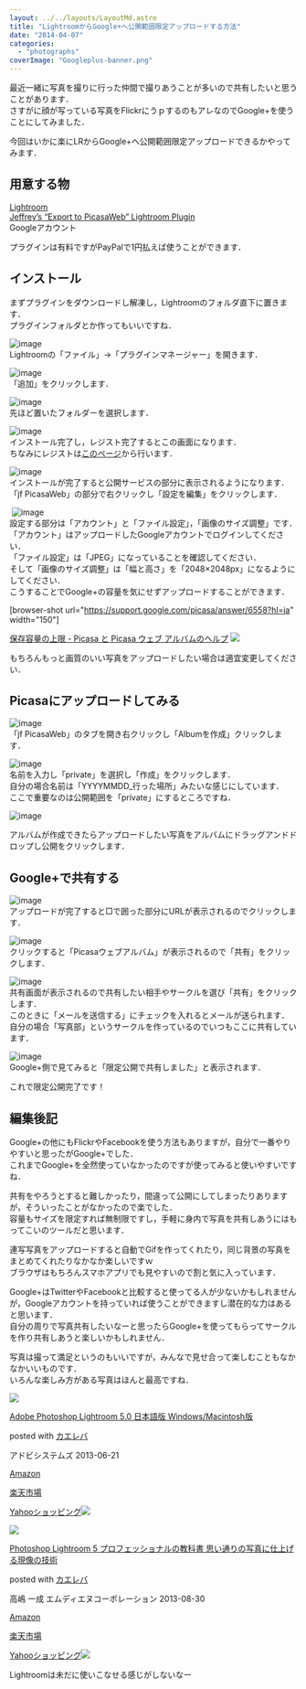 ```yaml
---
layout: ../../layouts/LayoutMd.astro
title: "LightroomからGoogle+へ公開範囲限定アップロードする方法"
date: "2014-04-07"
categories: 
  - "photographs"
coverImage: "Googleplus-banner.png"
---
```


最近一緒に写真を撮りに行った仲間で撮りあうことが多いので共有したいと思うことがあります．  
さすがに顔が写っている写真をFlickrにうｐするのもアレなのでGoogle+を使うことにしてみました．

今回はいかに楽にLRからGoogle+へ公開範囲限定アップロードできるかやってみます．

## 用意する物

[Lightroom](http://www.adobe.com/jp/products/photoshop-lightroom.html)  
[Jeffrey’s “Export to PicasaWeb” Lightroom Plugin](http://regex.info/blog/lightroom-goodies/picasaweb)  
Googleアカウント

プラグインは有料ですがPayPalで1円払えば使うことができます．

## インストール

まずプラグインをダウンロードし解凍し，Lightroomのフォルダ直下に置きます．  
プラグインフォルダとか作ってもいいですね．

![image](/archive/images/image.png "image")   
Lightroomの「ファイル」→「プラグインマネージャー」を開きます．

![image](/archive/images/image1.png "image")  
「追加」をクリックします．

![image](/archive/images/image2.png "image")  
先ほど置いたフォルダーを選択します．

![image](/archive/images/image3.png "image")  
インストール完了し，レジスト完了するとこの画面になります．  
ちなみにレジストは[このページ](http://regex.info/blog/lightroom-goodies/register)から行います．

![image](/archive/images/image4.png "image")  
インストールが完了すると公開サービスの部分に表示されるようになります．  
「jf PicasaWeb」の部分で右クリックし「設定を編集」をクリックします．

 ![image](/archive/images/image5.png "image")  
設定する部分は「アカウント」と「ファイル設定」，「画像のサイズ調整」です．  
「アカウント」はアップロードしたGoogleアカウントでログインしてください．  
「ファイル設定」は「JPEG」になっていることを確認してください．  
そして「画像のサイズ調整」は「幅と高さ」を「2048×2048px」になるようにしてください．  
こうすることでGoogle+の容量を気にせずアップロードすることができます．

\[browser-shot url="https://support.google.com/picasa/answer/6558?hl=ja" width="150"\]

[保存容量の上限 - Picasa と Picasa ウェブ アルバムのヘルプ](https://support.google.com/picasa/answer/6558?hl=ja) [![](http://b.hatena.ne.jp/entry/image/https://support.google.com/picasa/answer/6558?hl=ja)](http://b.hatena.ne.jp/entry/https://support.google.com/picasa/answer/6558?hl=ja)

もちろんもっと画質のいい写真をアップロードしたい場合は適宜変更してください．

## Picasaにアップロードしてみる

![image](/archive/images/image6.png "image")   
「jf PicasaWeb」のタブを開き右クリックし「Albumを作成」クリックします．

![image](/archive/images/image7.png "image")  
名前を入力し「private」を選択し「作成」をクリックします．  
自分の場合名前は「YYYYMMDD\_行った場所」みたいな感じにしています．  
ここで重要なのは公開範囲を「private」にするところですね．

![image](/archive/images/image8.png "image")

アルバムが作成できたらアップロードしたい写真をアルバムにドラッグアンドドロップし公開をクリックします．

## Google+で共有する

![image](/archive/images/image9.png "image")  
アップロードが完了すると□で囲った部分にURLが表示されるのでクリックします．

![image](/archive/images/image10.png "image")  
クリックすると「Picasaウェブアルバム」が表示されるので「共有」をクリックします．

![image](/archive/images/image11.png "image")  
共有画面が表示されるので共有したい相手やサークルを選び「共有」をクリックします．  
このときに「メールを送信する」にチェックを入れるとメールが送られます．  
自分の場合「写真部」というサークルを作っているのでいつもここに共有しています．

![image](/archive/images/image12.png "image")  
Google+側で見てみると「限定公開で共有しました」と表示されます．

これで限定公開完了です！

## 編集後記

Google+の他にもFlickrやFacebookを使う方法もありますが，自分で一番やりやすいと思ったがGoogle+でした．  
これまでGoogle+を全然使っていなかったのですが使ってみると使いやすいですね．

共有をやろうとすると難しかったり，間違って公開にしてしまったりありますが，そういったことがなかったので楽でした．  
容量もサイズを限定すれば無制限ですし，手軽に身内で写真を共有しあうにはもってこいのツールだと思います．

連写写真をアップロードすると自動でGifを作ってくれたり，同じ背景の写真をまとめてくれたりなかなか楽しいですｗ  
ブラウザはもちろんスマホアプリでも見やすいので割と気に入っています．

Google+はTwitterやFacebookと比較すると使ってる人が少ないかもしれませんが，Googleアカウントを持っていれば使うことができますし潜在的な力はあると思います．  
自分の周りで写真共有したいなーと思ったらGoogle+を使ってもらってサークルを作り共有しあうと楽しいかもしれません．

写真は撮って満足というのもいいですが，みんなで見せ合って楽しむこともなかなかいいものです．  
いろんな楽しみ方がある写真はほんと最高ですね．

[![](/archive/images/41Nf2zmv%2BlL._SL160_.jpg)](https://www.amazon.co.jp/exec/obidos/ASIN/B00DAOTQJE/mizuka123-22/ref=nosim/)

[Adobe Photoshop Lightroom 5.0 日本語版 Windows/Macintosh版](https://www.amazon.co.jp/exec/obidos/ASIN/B00DAOTQJE/mizuka123-22/ref=nosim/)

posted with [カエレバ](http://kaereba.com)

アドビシステムズ 2013-06-21

[Amazon](http://www.amazon.co.jp/gp/search?keywords=Adobe%20Photoshop%20Lightroom%205.0&__mk_ja_JP=%83J%83%5E%83J%83i&tag=mizuka123-22 "アマゾン")

[楽天市場](http://hb.afl.rakuten.co.jp/hgc/032b53ee.4b34c5ee.0f4a541e.f440145e/?pc=http%3A%2F%2Fsearch.rakuten.co.jp%2Fsearch%2Fmall%2FAdobe%2520Photoshop%2520Lightroom%25205.0%2F-%2Ff.1-p.1-s.1-sf.0-st.A-v.2%3Fx%3D0%26scid%3Daf_ich_link_urltxt%26m%3Dhttp%3A%2F%2Fm.rakuten.co.jp%2F "楽天市場")

[Yahooショッピング![](//ad.jp.ap.valuecommerce.com/servlet/gifbanner?sid=3066752&pid=881990642)](//ck.jp.ap.valuecommerce.com/servlet/referral?sid=3066752&pid=881990642&vc_url=http%3A%2F%2Fshopping.search.yahoo.co.jp%2Fsearch%3FuIv%3Don%26ei%3DUTF-8%26tab_ex%3Dcommerce%26slider%3D0%26va%3DAdobe%2520Photoshop%2520Lightroom%25205.0 "Yahooショッピング")

[![](/archive/images/51RK-WaYl6L._SL160_.jpg)](https://www.amazon.co.jp/exec/obidos/ASIN/4844363638/mizuka123-22/ref=nosim/)

[Photoshop Lightroom 5 プロフェッショナルの教科書 思い通りの写真に仕上げる現像の技術](https://www.amazon.co.jp/exec/obidos/ASIN/4844363638/mizuka123-22/ref=nosim/)

posted with [カエレバ](http://kaereba.com)

高嶋 一成 エムディエヌコーポレーション 2013-08-30

[Amazon](http://www.amazon.co.jp/gp/search?keywords=Photoshop%20Lightroom%205&__mk_ja_JP=%83J%83%5E%83J%83i&tag=mizuka123-22 "アマゾン")

[楽天市場](http://hb.afl.rakuten.co.jp/hgc/032b53ee.4b34c5ee.0f4a541e.f440145e/?pc=http%3A%2F%2Fsearch.rakuten.co.jp%2Fsearch%2Fmall%2FPhotoshop%2520Lightroom%25205%2F-%2Ff.1-p.1-s.1-sf.0-st.A-v.2%3Fx%3D0%26scid%3Daf_ich_link_urltxt%26m%3Dhttp%3A%2F%2Fm.rakuten.co.jp%2F "楽天市場")

[Yahooショッピング![](//ad.jp.ap.valuecommerce.com/servlet/gifbanner?sid=3066752&pid=881990642)](//ck.jp.ap.valuecommerce.com/servlet/referral?sid=3066752&pid=881990642&vc_url=http%3A%2F%2Fshopping.search.yahoo.co.jp%2Fsearch%3FuIv%3Don%26ei%3DUTF-8%26tab_ex%3Dcommerce%26slider%3D0%26va%3DPhotoshop%2520Lightroom%25205 "Yahooショッピング")

Lightroomは未だに使いこなせる感じがしないなー
